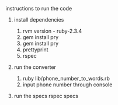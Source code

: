 instructions to run the code

1. install dependencies
    1. rvm version - ruby-2.3.4
    2. gem install pry
    3. gem install pry 
    4. prettyprint
    5. rspec
    
2. run the converter
    1. ruby lib/phone_number_to_words.rb
    2. input phone number through console
    
3. run the specs
    rspec specs